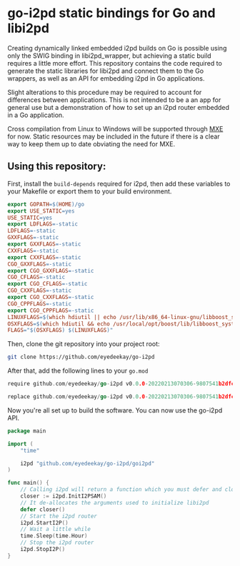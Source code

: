 go-i2pd static bindings for Go and libi2pd
==========================================

Creating dynamically linked embedded i2pd builds on Go is possible
using only the SWIG binding in libi2pd_wrapper, but achieving a static
build requires a little more effort. This repository contains the code
required to generate the static libraries for libi2pd and connect them
to the Go wrappers, as well as an API for embedding i2pd in Go
applications.

Slight alterations to this procedure may be required to account for
differences between applications. This is not intended to be a an app
for general use but a demonstration of how to set up an i2pd router
embedded in a Go application.

Cross compilation from Linux to Windows will be supported through [MXE](https://mxe.cc/#tutorial)
for now. Static resources may be included in the future if there is a
clear way to keep them up to date obviating the need for MXE.

Using this repository:
----------------------

First, install the `build-depends` required for i2pd, then add these variables
to your Makefile or export them to your build environment.

``` Makefile
export GOPATH=$(HOME)/go
export USE_STATIC=yes
USE_STATIC=yes
export LDFLAGS=-static
LDFLAGS=-static
GXXFLAGS=-static
export GXXFLAGS=-static
CXXFLAGS=-static
export CXXFLAGS=-static
CGO_GXXFLAGS=-static
export CGO_GXXFLAGS=-static
CGO_CFLAGS=-static
export CGO_CFLAGS=-static
CGO_CXXFLAGS=-static
export CGO_CXXFLAGS=-static
CGO_CPPFLAGS=-static
export CGO_CPPFLAGS=-static
LINUXFLAGS=$(which hdiutil || echo /usr/lib/x86_64-linux-gnu/libboost_system.a /usr/lib/x86_64-linux-gnu/libboost_date_time.a /usr/lib/x86_64-linux-gnu/libboost_filesystem.a /usr/lib/x86_64-linux-gnu/libboost_program_options.a /usr/lib/x86_64-linux-gnu/libssl.a /usr/lib/x86_64-linux-gnu/libcrypto.a /usr/lib/x86_64-linux-gnu/libz.a)
OSXFLAGS=$(which hdiutil && echo /usr/local/opt/boost/lib/libboost_system.a /usr/local/opt/boost/lib/libboost_date_time.a /usr/local/opt/boost/lib/libboost_filesystem.a /usr/local/opt/boost/lib/libboost_program_options.a /usr/local/opt/openssl@1.1/lib/libssl.a /usr/local/opt/openssl@1.1/lib/libcrypto.a)
FLAGS="$(OSXFLAGS) $(LINUXFLAGS)"
```

Then, clone the git repository into your project root:

``` bash
git clone https://github.com/eyedeekay/go-i2pd
```

After that, add the following lines to your `go.mod`

``` Go
require github.com/eyedeekay/go-i2pd v0.0.0-20220213070306-9807541b2dfc

replace github.com/eyedeekay/go-i2pd v0.0.0-20220213070306-9807541b2dfc => ./go-i2pd 
```

Now you're all set up to build the software. You can now use
the go-i2pd API.

``` Go
package main

import (
	"time"

	i2pd "github.com/eyedeekay/go-i2pd/goi2pd"
)

func main() {
    // Calling i2pd will return a function which you must defer and close with your application
	closer := i2pd.InitI2PSAM()
    // It de-allocates the arguments used to initialize libi2pd
	defer closer()
    // Start the i2pd router
	i2pd.StartI2P()
    // Wait a little while
	time.Sleep(time.Hour)
    // Stop the i2pd router
	i2pd.StopI2P()
}
```
